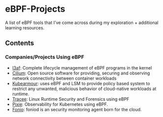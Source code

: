 # eBPF-Projects  

A list of eBPF tools that I've come across during my exploration + additional learning resources. 

## Contents  

### Companies/Projects Using eBPF  
- [l3af](l3af.io): Complete lifecycle management of eBPF programs in the kernel
- [Cilium](https://cilium.io/): Open source software for providing, securing and observing network connectivity between container workloads
- [Kubearmour](https://kubearmor.io/): uses eBPF and LSM to provide policy based system to restrict any unwanted, malicious behavior of cloud-native workloads at runtime.
- [Tracee](https://www.aquasec.com/): Linux Runtime Security and Forensics using eBPF
- [Pixie](https://px.dev/): Observability for Kubernetes using eBPF.
- [Fonio](https://ingraind.org/): foniod is an security monitoring agent born for the cloud.
